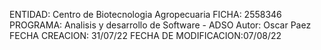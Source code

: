  ENTIDAD: Centro de Biotecnologia Agropecuaria
    FICHA: 2558346
    PROGRAMA: Analisis y desarrollo de Software - ADSO
    Autor: Oscar Paez
    FECHA CREACION: 31/07/22
    FECHA DE MODIFICACION:07/08/22
    
